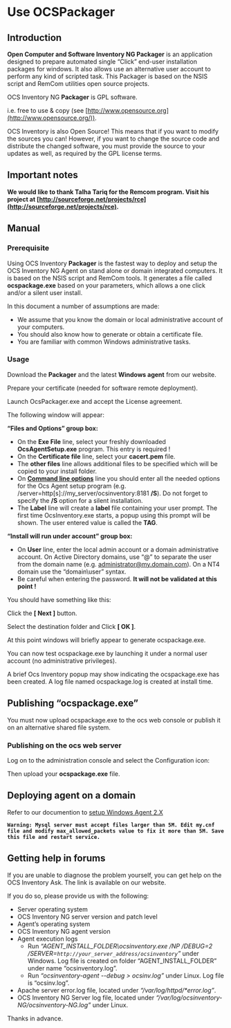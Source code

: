 # Use OCSPackager

## Introduction

**Open Computer and Software Inventory NG Packager** is an application designed to prepare automated
single “Click” end-user installation packages for windows. It also allows use an alternative user
account to perform any kind of scripted task. This Packager is based on the NSIS script and RemCom
utilities open source projects.

OCS Inventory NG **Packager** is GPL software.

i.e. free to use & copy (see [http://www.opensource.org](http://www.opensource.org/)).

OCS Inventory is also Open Source! This means that if you want to modify the sources you can! However,
if you want to change the source code and distribute the changed software, you must provide the source
to your updates as well, as required by the GPL license terms.

## Important notes

**We would like to thank Talha Tariq for the Remcom program. Visit his project at
[http://sourceforge.net/projects/rce](http://sourceforge.net/projects/rce).**

## Manual

### **Prerequisite**

Using OCS Inventory **Packager** is the fastest way to deploy and setup the OCS Inventory NG Agent
on stand alone or domain integrated computers. It is based on the NSIS script and RemCom tools.
It generates a file called **ocspackage.exe** based on your parameters, which allows a one click and/or
a silent user install.

In this document a number of assumptions are made:

* We assume that you know the domain or local administrative account of your computers.
* You should also know how to generate or obtain a certificate file.
* You are familiar with common Windows administrative tasks.

### **Usage**

Download the **Packager** and the latest **Windows agent** from our website.

Prepare your certificate (needed for software remote deployment).

Launch OcsPackager.exe and accept the License agreement.

The following window will appear:


**“Files and Options” group box:**

* On the **Exe File** line, select your freshly downloaded **OcsAgentSetup.exe** program.
This entry is required !
* On the **Certificate file** line, select your **cacert.pem** file.
* The **other files** line allows additional files to be specified which will be copied to your install folder.
* On **[Command line options](../07.OCS-Tools/OCS-Inventory-NG-Agent-Deployement-Tool.md#windows-command-line-options)** line you should enter all the needed options for the Ocs Agent setup
program (e.g. /server=http[s]://my_server/ocsinventory:8181 **/S**). Do not forget to specify the
**/S** option for a silent installation.
* The **Label** line will create a **label** file containing your user prompt. The first time
OcsInventory.exe starts, a popup using this prompt will be shown. The user entered value is called the **TAG**.

**“Install will run under account” group box:**

* On **User** line, enter the local admin account or a domain administrative account. On Active Directory
domains, use “@” to separate the user from the domain name (e.g. administrator@my.domain.com).
On a NT4 domain use the “domain\user” syntax.
* Be careful when entering the password. **It will not be validated at this point !**

You should have something like this:


Click the **[ Next ]** button.


Select the destination folder and Click **[ OK ]**.

At this point windows will briefly appear to generate ocspackage.exe.

You can now test ocspackage.exe by launching it under a normal user account
(no administrative privileges).

A brief Ocs Inventory popup may show indicating the ocspackage.exe has been created.
A log file named ocspackage.log is created at install time.

## Publishing “ocspackage.exe”

You must now upload ocspackage.exe to the ocs web console or publish it on an alternative shared file system.

### **Publishing on the ocs web server**

Log on to the administration console and select the Configuration icon:

Then upload your **ocspackage.exe** file.

## Deploying agent on a domain

Refer to our documention to [setup Windows Agent 2.X](../03.Basic-documentation/Setting-up-the-Windows-Agent-2.x-on-client-computers.md)

**`Warning: Mysql server must accept files larger than 5M. Edit my.cnf file and modify
max_allowed_packets value to fix it more than 5M. Save this file and restart service.`**

## Getting help in forums

If you are unable to diagnose the problem yourself, you can get help on the OCS Inventory Ask. The link is available on our website.

If you do so, please provide us with the following:

* Server operating system
* OCS Inventory NG server version and patch level
* Agent’s operating system
* OCS Inventory NG agent version
* Agent execution logs
    * Run _“AGENT_INSTALL_FOLDER\ocsinventory.exe /NP /DEBUG=2 /SERVER=``http://your_server_address/ocsinventory``”_
     under Windows. Log file is created on folder “AGENT_INSTALL_FOLDER” under name “ocsinventory.log”.
    * Run _“ocsinventory-agent --debug > ocsinv.log”_ under Linux. Log file is “ocsinv.log”.
* Apache server error.log file, located under _“/var/log/httpd/*error.log”_.
* OCS Inventory NG Server log file, located under
_“/var/log/ocsinventory-NG/ocsinventory-NG.log”_ under Linux.

Thanks in advance.
